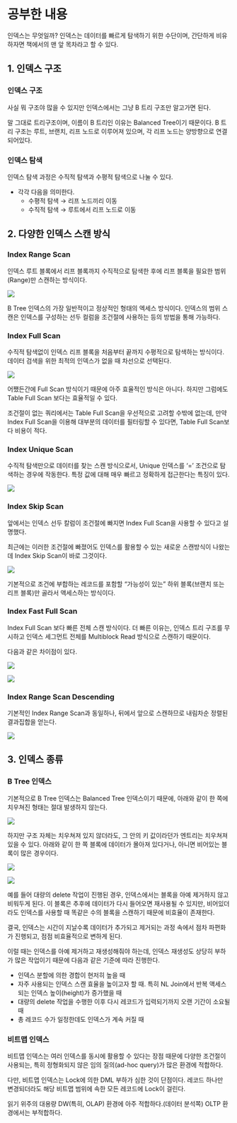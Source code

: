 # 공부한 내용

인덱스는 무엇일까? 인덱스는 데이터를 빠르게 탐색하기 위한 수단이며, 간단하게 비유하자면 책에서의 맨 앞 목차라고 할 수 있다.

## 1. 인덱스 구조

### 인덱스 구조

사실 뭐 구조야 많을 수 있지만 인덱스에서는 그냥 B 트리 구조만 알고가면 된다.

말 그대로 트리구조이며, 이름이 B 트리인 이유는 Balanced Tree이기 때문이다. B 트리 구조는 루트, 브랜치, 리프 노드로 이루어져 있으며, 각 리프 노드는 양방향으로 연결되어있다.

### 인덱스 탐색

인덱스 탐색 과정은 수직적 탐색과 수평적 탐색으로 나눌 수 있다.

- 각각 다음을 의미한다.
  - 수평적 탐색 → 리프 노드끼리 이동
  - 수직적 탐색 → 루트에서 리프 노드로 이동

## 2. 다양한 인덱스 스캔 방식

### Index Range Scan

인덱스 루트 블록에서 리프 블록까지 수직적으로 탐색한 후에 리프 블록을 필요한 범위(Range)만 스캔하는 방식이다.

![](https://dataonair.or.kr/publishing/img/knowledge/SQL_331.jpg)

B Tree 인덱스의 가장 일반적이고 정상적인 형태의 엑세스 방식이다. 인덱스의 범위 스캔은 인덱스를 구성하는 선두 컬럼을 조건절에 사용하는 등의 방법을 통해 가능하다.

### Index Full Scan

수직적 탐색없이 인덱스 리프 블록을 처음부터 끝까지 수평적으로 탐색하는 방식이다. 데이터 검색을 위한 최적의 인덱스가 없을 때 차선으로 선택된다.

![](https://dataonair.or.kr/publishing/img/knowledge/SQL_332.jpg)

어쨌든간에 Full Scan 방식이기 때문에 아주 효율적인 방식은 아니다. 하지만 그럼에도 Table Full Scan 보다는 효율적일 수 있다.

조건절이 없는 쿼리에서는 Table Full Scan을 우선적으로 고려할 수밖에 없는데, 만약 Index Full Scan을 이용해 대부분의 데이터를 필터링할 수 있다면, Table Full Scan보다 비용이 적다.

### Index Unique Scan

수직적 탐색만으로 데이터를 찾는 스캔 방식으로서, Unique 인덱스를 ‘=’ 조건으로 탐색하는 경우에 작동한다. 특정 값에 대해 매우 빠르고 정확하게 접근한다는 특징이 있다.

![](https://dataonair.or.kr/publishing/img/knowledge/SQL_335.jpg)

### Index Skip Scan

앞에서는 인덱스 선두 칼럼이 조건절에 빠지면 Index Full Scan을 사용할 수 있다고 설명했다.

최근에는 이러한 조건절에 빠졌어도 인덱스를 활용할 수 있는 새로운 스캔방식이 나왔는데 Index Skip Scan이 바로 그것이다.

![](https://dataonair.or.kr/publishing/img/knowledge/SQL_336.jpg)

기본적으로 조건에 부합하는 레코드를 포함할 “가능성이 있는” 하위 블록(브랜치 또는 리프 블록)만 골라서 액세스하는 방식이다.

### Index Fast Full Scan

Index Full Scan 보다 빠른 전체 스캔 방식이다. 더 빠른 이유는, 인덱스 트리 구조를 무시하고 인덱스 세그먼트 전체를 Multiblock Read 방식으로 스캔하기 때문이다.

다음과 같은 차이점이 있다.

![](https://prod-files-secure.s3.us-west-2.amazonaws.com/5486ac02-837a-4340-b853-a8cd7b03f65f/3b43dd71-c23b-4fd5-9b5d-3dd510d1e1a4/%E1%84%89%E1%85%B3%E1%84%8F%E1%85%B3%E1%84%85%E1%85%B5%E1%86%AB%E1%84%89%E1%85%A3%E1%86%BA_2024-04-23_%E1%84%8B%E1%85%A9%E1%84%92%E1%85%AE_3.24.19.png)

![](https://prod-files-secure.s3.us-west-2.amazonaws.com/5486ac02-837a-4340-b853-a8cd7b03f65f/b5c3aff6-85c9-4efd-a06d-7796e5d65583/%E1%84%89%E1%85%B3%E1%84%8F%E1%85%B3%E1%84%85%E1%85%B5%E1%86%AB%E1%84%89%E1%85%A3%E1%86%BA_2024-04-23_%E1%84%8B%E1%85%A9%E1%84%92%E1%85%AE_3.24.22.png)

### **Index Range Scan Descending**

기본적인 Index Range Scan과 동일하나, 뒤에서 앞으로 스캔하므로 내림차순 정렬된 결과집합을 얻는다.

![](https://dataonair.or.kr/publishing/img/knowledge/SQL_338.jpg)

## 3. 인덱스 종류

### B Tree 인덱스

기본적으로 B Tree 인덱스는 Balanced Tree 인덱스이기 때문에, 아래와 같이 한 쪽에 치우쳐진 형태는 절대 발생하지 않는다.

![](https://dataonair.or.kr/publishing/img/knowledge/SQL_339.jpg)

하지만 구조 자체는 치우쳐져 있지 않더라도, 그 안의 키 값이라던가 엔트리는 치우쳐져 있을 수 있다. 아래와 같이 한 쪽 블록에 데이터가 몰아져 있다거나, 아니면 비어있는 블록이 많은 경우이다.

![](https://dataonair.or.kr/publishing/img/knowledge/SQL_340.jpg)

![](https://dataonair.or.kr/publishing/img/knowledge/SQL_341.jpg)

예를 들어 대량의 delete 작업이 진행된 경우, 인덱스에서는 블록을 아예 제거하지 않고 비워두게 된다. 이 블록은 추후에 데이터가 다시 들어오면 재사용될 수 있지만, 비어있더라도 인덱스를 사용할 때 똑같은 수의 블록을 스캔하기 때문에 비효율이 존재한다.

결국, 인덱스는 시간이 지날수록 데이터가 추가되고 제거되는 과정 속에서 점차 파편화가 진행되고, 점점 비효율적으로 변하게 된다.

이럴 때는 인덱스를 아예 제거하고 재생성해줘야 하는데, 인덱스 재생성도 상당히 부하가 많은 작업이기 때문에 다음과 같은 기준에 따라 진행한다.

- 인덱스 분할에 의한 경합이 현저히 높을 때
- 자주 사용되는 인덱스 스캔 효율을 높이고자 할 때. 특히 NL Join에서 반복 액세스되는 인덱스 높이(height)가 증가했을 때
- 대량의 delete 작업을 수행한 이후 다시 레코드가 입력되기까지 오랜 기간이 소요될 때
- 총 레코드 수가 일정한데도 인덱스가 계속 커질 때

### 비트맵 인덱스

비트맵 인덱스는 여러 인덱스를 동시에 활용할 수 있다는 장점 때문에 다양한 조건절이 사용되는, 특히 정형화되지 않은 임의 질의(ad-hoc query)가 많은 환경에 적합하다.

다만, 비트맵 인덱스는 Lock에 의한 DML 부하가 심한 것이 단점이다. 레코드 하나만 변경되더라도 해당 비트맵 범위에 속한 모든 레코드에 Lock이 걸린다.

읽기 위주의 대용량 DW(특히, OLAP) 환경에 아주 적합하다.(데이터 분석쪽) OLTP 환경에서는 부적합하다.















